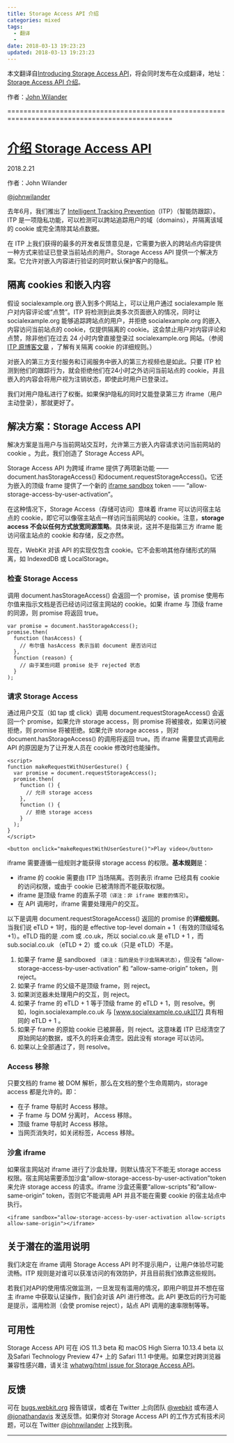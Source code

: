 ```yaml
---
title: Storage Access API 介绍
categories: mixed
tags:
  - 翻译
  -
date: 2018-03-13 19:23:23
updated: 2018-03-13 19:23:23
---
```


本文翻译自[Introducing Storage Access API](https://webkit.org/blog/8124/introducing-storage-access-api/?utm_source=frontendfocus&utm_medium=email)，将会同时发布在众成翻译，地址：[Storage Access API 介绍](https://zcfy.cc/article/a-href-https-webkit-org-blog-8124-introducing-storage-access-api-rel-bookmark-title-permanent-link-introducing-storage-access-api-introducing-storage-access-api-a)。

作者：[John Wilander][13]

===============================================================================================

# [介绍 Storage Access API][12]

2018.2.21

作者：John Wilander

[@johnwilander][13]

去年6月，我们推出了 [Intelligent Tracking Prevention][14]（ITP）（智能防跟踪）。ITP 是一项隐私功能，可以检测可以跨站追踪用户的域（domains），并隔离该域的 cookie 或完全清除其站点数据。

在 ITP 上我们获得的最多的开发者反馈意见是，它需要为嵌入的跨站点内容提供一种方式来验证已登录当前站点的用户。Storage Access API 提供一个解决方案。它允许对嵌入内容进行验证的同时默认保护客户的隐私。

## 隔离 cookies 和嵌入内容

假设 socialexample.org 嵌入到多个网站上，可以让用户通过 socialexample 账户对内容评论或“点赞”。ITP 将检测到此类多次页面嵌入的情况，同时让 socialexample.org 能够追踪跨站点的用户，并拒绝 socialexample.org 的嵌入内容访问当前站点的 cookie，仅提供隔离的 cookie。这会禁止用户对内容评论和点赞，除非他们在过去 24 小时内曾直接登录过 socialexample.org 网站。（参阅 [ITP 原博客文章][15] ，了解有关隔离 cookie 的详细规则。）

对嵌入的第三方支付服务和订阅服务中嵌入的第三方视频也是如此。只要 ITP 检测到他们的跟踪行为，就会拒绝他们在24小时之外访问当前站点的 cookie，并且嵌入的内容会将用户视为注销状态，即使此时用户已登录过。

我们对用户隐私进行了权衡。如果保护隐私的同时又能登录第三方 iframe（用户主动登录），那就更好了。

## 解决方案：Storage Access API

解决方案是当用户与当前网站交互时，允许第三方嵌入内容请求访问当前网站的 cookie 。为此，我们创造了 Storage Access API。

Storage Access API 为跨域 iframe 提供了两项新功能 —— document.hasStorageAccess() 和document.requestStorageAccess()。它还为嵌入的顶级 frame 提供了一个新的 [iframe sandbox][16] token —— “allow-storage-access-by-user-activation”。

在这种情况下，Storage Access（存储可访问）意味着 iframe 可以访问宿主站点的 cookie，即它可以像宿主站点一样访问当前网站的 cookie。注意，**storage access 不会以任何方式放宽同源策略**。具体来说，这并不是指第三方 iframe 能访问宿主站点的 cookie 和存储，反之亦然。

现在，WebKit 对该 API 的实现仅包含 cookie。它不会影响其他存储形式的隔离，如 IndexedDB 或 LocalStorage。

### 检查 Storage Access

调用 document.hasStorageAccess() 会返回一个 promise，该 promise 使用布尔值来指示文档是否已经访问过宿主网站的 cookie。如果 iframe 与 顶级 frame 的同源，则 promise 将返回 true。

```
var promise = document.hasStorageAccess();
promise.then(
  function (hasAccess) {
    // 布尔值 hasAccess 表示当前 document 是否访问过
  },
  function (reason) {
    // 由于某些问题 promise 处于 rejected 状态
  }
);

```

### 请求 Storage Access

通过用户交互（如 tap 或 click）调用 document.requestStorageAccess() 会返回一个 promise，如果允许 storage access，则 promise 将被接收，如果访问被拒绝，则 promise 将被拒绝。如果允许 storage access ，则对 document.hasStorageAccess() 的调用将返回 true。而 iframe 需要显式调用此 API 的原因是为了让开发人员在 cookie 修改时也能操作。

```
<script>
function makeRequestWithUserGesture() {
  var promise = document.requestStorageAccess();
  promise.then(
    function () {
      // 允许 storage access
    },
    function () {
      // 拒绝 storage access
    }
  );
}
</script>

<button onclick="makeRequestWithUserGesture()">Play video</button>
```

iframe 需要遵循一组规则才能获得 storage access 的权限。**基本规则**是：
* iframe 的 cookie 需要由 ITP 当场隔离。否则表示 iframe 已经具有 cookie 的访问权限，或由于 cookie 已被清除而不能获取权限。
* iframe 是顶级 frame 的直系子项`（译注：非 iframe 嵌套的情况）`。
* 在 API 调用时，iframe 需要处理用户的交互。

以下是调用 document.requestStorageAccess() 返回的 promise 的**详细规则**。当我们说 eTLD + 1时，指的是 effective top-level domain + 1（有效的顶级域名+1）。eTLD 指的是 .com 或 .co.uk，所以 social.co.uk 是 eTLD + 1 ，而 sub.social.co.uk （eTLD + 2）或 co.uk（只是 eTLD）不是。

1. 如果子 frame 是 sandboxed `（译注：指的是处于沙盒隔离状态）`，但没有 “allow-storage-access-by-user-activation” 和 “allow-same-origin” token，则 reject。
2. 如果子 frame 的父级不是顶级 frame，则 reject。
3. 如果浏览器未处理用户的交互，则 reject。
4. 如果子 frame 的 eTLD + 1 等于顶级 frame 的 eTLD + 1，则 resolve。例如，login.socialexample.co.uk 与 [www.socialexample.co.uk][17] 具有相同的 eTLD + 1 。
5. 如果子 frame 的原始 cookie 已被屏蔽，则 reject。这意味着 ITP 已经清空了原始网站的数据，或不久的将来会清空。因此没有 storage 可以访问。
6. 如果以上全部通过了，则 resolve。

### Access 移除

只要文档的 frame 被 DOM 解析，那么在文档的整个生命周期内，storage access 都是允许的。即：
* 在子 frame 导航时 Access 移除。
* 子 frame 与 DOM 分离时， Access 移除。
* 顶级 frame 导航时 Access 移除。
* 当网页消失时，如关闭标签，Access 移除。

### 沙盒 iframe

如果宿主网站对 iframe 进行了沙盒处理，则默认情况下不能无 storage access 权限。宿主网站需要添加沙盒“allow-storage-access-by-user-activation”token 来允许 storage access 的请求。iframe 沙盒还需要“allow-scripts”和“allow-same-origin” token，否则它不能调用 API 并且不能在需要 cookie 的宿主站点中执行。

```
<iframe sandbox="allow-storage-access-by-user-activation allow-scripts allow-same-origin"></iframe>

```

## 关于潜在的滥用说明

我们决定在 iframe 调用 Storage Access API 时不提示用户，让用户体验尽可能流畅。ITP 规则是对谁可以获准访问的有效防护，并且目前我们依靠这些规则。

若我们对API的使用情况做监测，一旦发现有滥用的情况，即用户明显并不想在宿主 iframe 中获取认证操作，我们会对该 API 进行修改。此 API 更改后的行为可能是提示，滥用检测（会使 promise reject），站点 API 调用的速率限制等等。

## 可用性

Storage Access API 可在 iOS 11.3 beta 和 macOS High Sierra 10.13.4 beta 以及Safari Technology Preview 47+ 上的 Safari 11.1 中使用。如果您对跨浏览器兼容性感兴趣，请关注 [whatwg/html issue for Storage Access API][18]。

## 反馈

可在 [bugs.webkit.org][19] 报告错误，或者在 Twitter 上向团队 [@webkit][20] 或布道人 [@jonathandavis][21] 发送反馈。如果你对 Storage Access API 的工作方式有技术问题，可以在 Twitter [@johnwilander][22] 上找到我。

---

[12]: https://webkit.org/blog/8124/introducing-storage-access-api/ "Permanent Link: Introducing Storage Access API"
[13]: https://twitter.com/johnwilander
[14]: https://webkit.org/blog/7675/intelligent-tracking-prevention/
[15]: https://webkit.org/blog/7675/intelligent-tracking-prevention/
[16]: https://developer.mozilla.org/en-US/docs/Web/HTML/Element/iframe#attr-sandbox
[17]: http://www.socialexample.co.uk/
[18]: https://github.com/whatwg/html/issues/3338
[19]: http://bugs.webkit.org/
[20]: https://twitter.com/webkit
[21]: https://twitter.com/jonathandavis
[22]: https://twitter.com/johnwilander